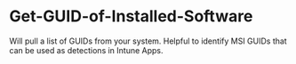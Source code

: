 # Get-GUID-of-Installed-Software
Will pull a list of GUIDs from your system. Helpful to identify MSI GUIDs that can be used as detections in Intune Apps.
